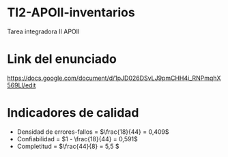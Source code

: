 # TI2-APOII-inventarios
Tarea integradora II APOII

# Link del enunciado

https://docs.google.com/document/d/1pJD026DSvLJ9pmCHH4i_RNPmqhX569LI/edit

# Indicadores de calidad

* Densidad de errores-fallos =  $\frac{18}{44} = 0,409$  
* Confiabilidad = $1 - \frac{18}{44} = 0,591$
* Completitud = $\frac{44}{8} = 5,5 $

